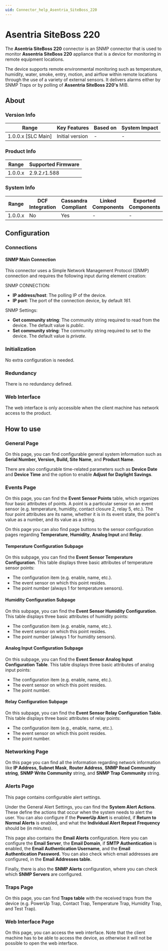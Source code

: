 ```yaml
---
uid: Connector_help_Asentria_SiteBoss_220
---
```


# Asentria SiteBoss 220

The **Asentria SiteBoss 220** connector is an SNMP connector that is used to monitor **Assentria SiteBoss 220** appliance that is a device for monitoring in remote equipment locations.

The device supports remote environmental monitoring such as temperature, humidity, water, smoke, entry, motion, and airflow within remote locations through the use of a variety of external sensors. It delivers alarms either by SNMP Traps or by polling of **Assentria SiteBoss 220's** MIB.

## About

### Version Info

| Range                | Key Features     | Based on     | System Impact     |
|----------------------|------------------|--------------|-------------------|
| 1.0.0.x [SLC Main]   | Initial version  | -            | -                 |

### Product Info

| Range     | Supported Firmware     |
|-----------|------------------------|
| 1.0.0.x   | 2.9.2.r1.588           |

### System Info

| Range     | DCF Integration     | Cassandra Compliant     | Linked Components     | Exported Components     |
|-----------|---------------------|-------------------------|-----------------------|-------------------------|
| 1.0.0.x   | No                  | Yes                     | -                     | -                       |

## Configuration

### Connections

#### SNMP Main Connection

This connector uses a Simple Network Management Protocol (SNMP) connection and requires the following input during element creation:

SNMP CONNECTION:

- **IP address/host**: The polling IP of the device.
- **IP port**: The port of the connection device, by default *161.*

SNMP Settings:

- **Get community string**: The community string required to read from the device. The default value is *public*.
- **Set community string**: The community string required to set to the device. The default value is *private*.

### Initialization

No extra configuration is needed.

### Redundancy

There is no redundancy defined.

### Web Interface

The web interface is only accessible when the client machine has network access to the product.

## How to use

### General Page

On this page, you can find configurable general system information such as **Serial Number, Version, Build, Site Name**, and **Product Name**.

There are also configurable time-related parameters such as **Device Date** and **Device Time** and the option to enable **Adjust for Daylight Savings**.

### Events Page

On this page, you can find the **Event Sensor Points** table, which organizes four basic attributes of points. A point is a particular sensor on an event sensor (e.g. temperature, humidity, contact closure 2, relay 5, etc.). The four point attributes are its name, whether it is in its event state, the point's value as a number, and its value as a string.

On this page you can also find page buttons to the sensor configuration pages regarding **Temperature**, **Humidity**, **Analog Input** and **Relay**.

#### Temperature Configuration Subpage

On this subpage, you can find the **Event Sensor Temperature Configuration**. This table displays three basic attributes of temperature sensor points:

- The configuration item (e.g. enable, name, etc.).
- The event sensor on which this point resides.
- The point number (always 1 for temperature sensors).

#### Humidity Configuration Subpage

On this subpage, you can find the **Event Sensor Humidity Configuration**. This table displays three basic attributes of humidity points:

- The configuration item (e.g. enable, name, etc.).
- The event sensor on which this point resides.
- The point number (always 1 for humidity sensors).

#### Analog Input Configuration Subpage

On this subpage, you can find the **Event Sensor Analog Input Configuration Table**. This table displays three basic attributes of analog input points:

- The configuration item (e.g. enable, name, etc.).
- The event sensor on which this point resides.
- The point number.

#### Relay Configuration Subpage

On this subpage, you can find the **Event Sensor Relay Configuration Table**. This table displays three basic attributes of relay points:

- The configuration item (e.g., enable, name, etc.).
- The event sensor on which this point resides.
- The point number.

### Networking Page

On this page you can find all the information regarding network information like **IP Address, Subnet Mask**, **Router Address**, **SNMP Read Community string**, **SNMP Write Community** string, and **SNMP Trap Community** string.

### Alerts Page

This page contains configurable alert settings.

Under the General Alert Settings, you can find the **System Alert Actions**. These define the actions that occur when the system needs to alert the user. You can also configure if the **PowerUp Alert** is enabled, if **Return to Normal Alerts** is enabled, and what the **Individual Alert Repeat Frequency** should be (in minutes).

This page also contains the **Email Alerts** configuration. Here you can configure the **Email Server**, the **Email Domain**, if **SMTP Authentication** is enabled, the **Email Authentication Username**, and the **Email Authentication Password.** You can also check which email addresses are configured, in the **Email Addresses table.**

Finally, there is also the **SNMP Alerts** configuration, where you can check which **SNMP Servers** are configured.

### Traps Page

On this page, you can find **Traps table** with the received traps from the device (e.g. PowerUp Trap, Contact Trap, Temperature Trap, Humidity Trap, and Test Trap).

### Web Interface Page

On this page, you can access the web interface. Note that the client machine has to be able to access the device, as otherwise it will not be possible to open the web interface.
